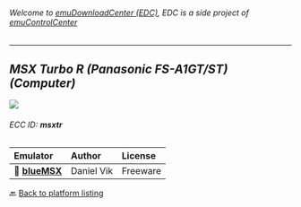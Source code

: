 ###### Welcome to [emuDownloadCenter (EDC)](https://github.com/PhoenixInteractiveNL/emuDownloadCenter/wiki/), EDC is a side project of [emuControlCenter](https://github.com/PhoenixInteractiveNL/emuControlCenter/wiki/)
***
## _MSX Turbo R (Panasonic FS-A1GT/ST) (Computer)_
![](https://raw.githubusercontent.com/wiki/PhoenixInteractiveNL/emuDownloadCenter/images_platform/ecc_msxtr_teaser.png)
###### ECC ID: **msxtr**

| Emulator   | Author      | License     |
|:-----------|:------------|:------------|
| :file_folder: [**blueMSX**](https://github.com/PhoenixInteractiveNL/emuDownloadCenter/wiki/Emulator-bluemsx#menu) | Daniel Vik | Freeware |

:back: [Back to platform listing](https://github.com/PhoenixInteractiveNL/emuDownloadCenter/wiki/EDC-Platform-List)
